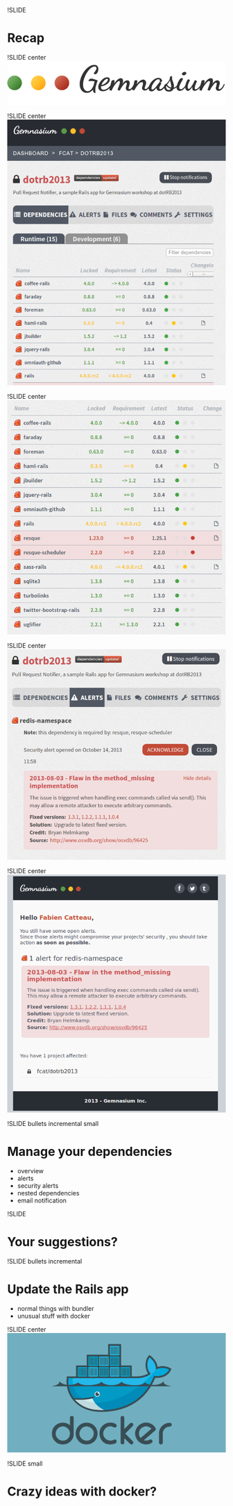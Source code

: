 !SLIDE
# Recap

!SLIDE center
![gemnasium_logo](gemnasium.png)

!SLIDE center
![gemnasium_fcat_dotrb2013](gemnasium_fcat_dotrb2013.png)

!SLIDE center
![gemnasium_fcat_dotrb2013_dependencies](gemnasium_fcat_dotrb2013_dependencies.png)

!SLIDE center
![gemnasium_alert](gemnasium_alert.png)

!SLIDE center
![gemnasium_alert_email](gemnasium_alert_email.png)

!SLIDE bullets incremental small
# Manage your dependencies
* overview
* alerts
* security alerts
* nested dependencies
* email notification

!SLIDE
# Your suggestions?

!SLIDE bullets incremental
# Update the Rails app
* normal things with bundler
* unusual stuff with docker

!SLIDE center
![docker_logo](docker_logo.png)

!SLIDE small
# Crazy ideas with docker?
